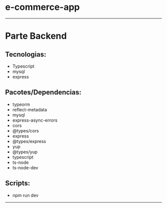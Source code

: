 # e-commerce-app
----------
# Parte Backend
## Tecnologias:
- Typescript
- mysql
- express
## Pacotes/Dependencias:
- typeorm
- reflect-metadata
- mysql
- express-async-errors
- cors
- @types/cors
- express
- @types/express
- yup
- @types/yup
- typescript
- ts-node
- ts-node-dev
## Scripts:
- npm run dev
----------

